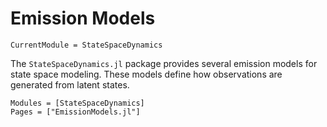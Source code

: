 # Emission Models

```@meta
CurrentModule = StateSpaceDynamics
```

The `StateSpaceDynamics.jl` package provides several emission models for state space modeling. These models define how observations are generated from latent states.

```@autodocs
Modules = [StateSpaceDynamics]
Pages = ["EmissionModels.jl"]
```
